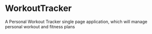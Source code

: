 # WorkoutTracker

A Personal Workout Tracker single page application, which will manage personal workout and fitness plans
